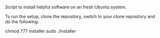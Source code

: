Script to install helpful software on an fresh Ubuntu system.

To run the setup, clone the repository, switch to your clone repository and do the following:

chmod 777 installer
sudo ./installer

